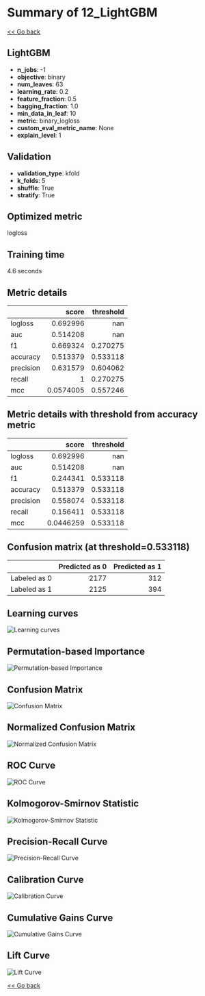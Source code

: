 # Summary of 12_LightGBM

[<< Go back](../README.md)


## LightGBM
- **n_jobs**: -1
- **objective**: binary
- **num_leaves**: 63
- **learning_rate**: 0.2
- **feature_fraction**: 0.5
- **bagging_fraction**: 1.0
- **min_data_in_leaf**: 10
- **metric**: binary_logloss
- **custom_eval_metric_name**: None
- **explain_level**: 1

## Validation
 - **validation_type**: kfold
 - **k_folds**: 5
 - **shuffle**: True
 - **stratify**: True

## Optimized metric
logloss

## Training time

4.6 seconds

## Metric details
|           |     score |   threshold |
|:----------|----------:|------------:|
| logloss   | 0.692996  |  nan        |
| auc       | 0.514208  |  nan        |
| f1        | 0.669324  |    0.270275 |
| accuracy  | 0.513379  |    0.533118 |
| precision | 0.631579  |    0.604062 |
| recall    | 1         |    0.270275 |
| mcc       | 0.0574005 |    0.557246 |


## Metric details with threshold from accuracy metric
|           |     score |   threshold |
|:----------|----------:|------------:|
| logloss   | 0.692996  |  nan        |
| auc       | 0.514208  |  nan        |
| f1        | 0.244341  |    0.533118 |
| accuracy  | 0.513379  |    0.533118 |
| precision | 0.558074  |    0.533118 |
| recall    | 0.156411  |    0.533118 |
| mcc       | 0.0446259 |    0.533118 |


## Confusion matrix (at threshold=0.533118)
|              |   Predicted as 0 |   Predicted as 1 |
|:-------------|-----------------:|-----------------:|
| Labeled as 0 |             2177 |              312 |
| Labeled as 1 |             2125 |              394 |

## Learning curves
![Learning curves](learning_curves.png)

## Permutation-based Importance
![Permutation-based Importance](permutation_importance.png)
## Confusion Matrix

![Confusion Matrix](confusion_matrix.png)


## Normalized Confusion Matrix

![Normalized Confusion Matrix](confusion_matrix_normalized.png)


## ROC Curve

![ROC Curve](roc_curve.png)


## Kolmogorov-Smirnov Statistic

![Kolmogorov-Smirnov Statistic](ks_statistic.png)


## Precision-Recall Curve

![Precision-Recall Curve](precision_recall_curve.png)


## Calibration Curve

![Calibration Curve](calibration_curve_curve.png)


## Cumulative Gains Curve

![Cumulative Gains Curve](cumulative_gains_curve.png)


## Lift Curve

![Lift Curve](lift_curve.png)



[<< Go back](../README.md)
